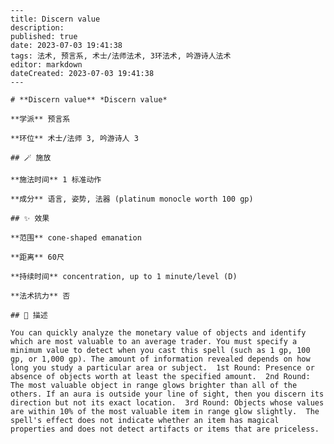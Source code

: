 
    ---
    title: Discern value
    description: 
    published: true
    date: 2023-07-03 19:41:38
    tags: 法术, 预言系, 术士/法师法术, 3环法术, 吟游诗人法术
    editor: markdown
    dateCreated: 2023-07-03 19:41:38
    ---

    # **Discern value** *Discern value*

    **学派** 预言系 

    **环位** 术士/法师 3, 吟游诗人 3

    ## 🪄 施放

    **施法时间** 1 标准动作

    **成分** 语言, 姿势, 法器 (platinum monocle worth 100 gp)

    ## ✨ 效果  

    **范围** cone-shaped emanation

    **距离** 60尺  

    **持续时间** concentration, up to 1 minute/level (D) 

    **法术抗力** 否

    ## 📖 描述

    You can quickly analyze the monetary value of objects and identify which are most valuable to an average trader. You must specify a minimum value to detect when you cast this spell (such as 1 gp, 100 gp, or 1,000 gp). The amount of information revealed depends on how long you study a particular area or subject.  1st Round: Presence or absence of objects worth at least the specified amount.  2nd Round: The most valuable object in range glows brighter than all of the others. If an aura is outside your line of sight, then you discern its direction but not its exact location.  3rd Round: Objects whose values are within 10% of the most valuable item in range glow slightly.  The spell's effect does not indicate whether an item has magical properties and does not detect artifacts or items that are priceless.
    